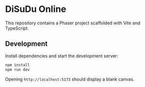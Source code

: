 # DiSuDu Online

This repository contains a Phaser project scaffolded with Vite and TypeScript.

## Development

Install dependencies and start the development server:

```bash
npm install
npm run dev
```

Opening `http://localhost:5173` should display a blank canvas.
